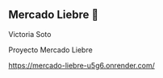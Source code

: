 ## Mercado Liebre :rabbit:

Victoria Soto

Proyecto Mercado Liebre

https://mercado-liebre-u5g6.onrender.com/



